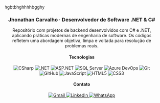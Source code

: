 hgbtbhghhhhbgghy
<h3 align="center">Jhonathan Carvalho · Desenvolvedor de Software .NET & C#</h3>

<p align="center">
  Repositório com projetos de backend desenvolvidos com C# e .NET, aplicando práticas modernas de engenharia de software. Os códigos refletem uma abordagem objetiva, limpa e voltada para resolução de problemas reais.
</p>

<h4 align="center">Tecnologias</h4>

<p align="center">
  <img src="https://img.shields.io/badge/CSharp-512BD4?style=flat&logo=csharp&logoColor=white" alt="CSharp" />
  <img src="https://img.shields.io/badge/.NET-512BD4?style=flat&logo=dotnet&logoColor=white" alt=".NET" />
  <img src="https://img.shields.io/badge/ASP.NET-512BD4?style=flat&logo=dotnet&logoColor=white" alt="ASP.NET" />
  <img src="https://img.shields.io/badge/SQL_Server-512BD4?style=flat&logo=microsoftsqlserver&logoColor=white" alt="SQL Server" />
  <img src="https://img.shields.io/badge/Azure_DevOps-512BD4?style=flat&logo=azuredevops&logoColor=white" alt="Azure DevOps" />
  <img src="https://img.shields.io/badge/Git-512BD4?style=flat&logo=git&logoColor=white" alt="Git" />
  <img src="https://img.shields.io/badge/GitHub-512BD4?style=flat&logo=github&logoColor=white" alt="GitHub" />
  <img src="https://img.shields.io/badge/JavaScript-512BD4?style=flat&logo=javascript&logoColor=white" alt="JavaScript" />
  <img src="https://img.shields.io/badge/HTML5-512BD4?style=flat&logo=html5&logoColor=white" alt="HTML5" />
  <img src="https://img.shields.io/badge/CSS3-512BD4?style=flat&logo=css3&logoColor=white" alt="CSS3" />
</p>

<h4 align="center">Contato</h4>

<p align="center">
  <a href="mailto:ti.dev.carvalho@gmail.com">
    <img src="https://img.shieldsh.io/badge/Gmail-512BD4?style=flat&logo=gmail&logoColor=white" alt="Gmail"/>
  </a>
  <a href="https://www.linkedin.com/in/jhonathancarvalho/">
    <img src="https://img.shields.io/badge/LinkedIn-512BD4?style=flat&logo=linkedin&logoColor=white" alt="LinkedIn"/>
  </a>
  <a href="https://wa.me/5527996202811">
    <img src="https://img.shields.io/badge/WhatsApp-512BD4?style=flat&logo=whatsapp&logoColor=white" alt="WhatsApp"/>
  </a>
</p>
